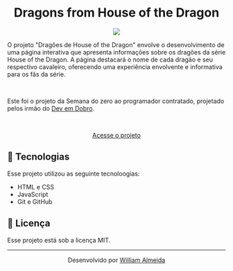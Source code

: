  # 

<h1 align="center"> Dragons from House of the Dragon </h1>

<p align="center">
   <img src="./assets/images/imagem-preview.jpg">
</p>

O projeto "Dragões de House of the Dragon" envolve o desenvolvimento de uma página interativa que apresenta informações sobre os dragões da série House of the Dragon. A página destacará o nome de cada dragão e seu respectivo cavaleiro, oferecendo uma experiência envolvente e informativa para os fãs da série.

<br>

Este foi o projeto da Semana do zero ao programador contratado, projetado pelos irmão do <a href="https://www.instagram.com/devemdobro/">Dev em Dobro</a>.

<br>

<p align="center"><a href="https://willalmeid.github.io/dragons-house-of-the-dragon/">Acesse o projeto</a></p>


## 🤖 Tecnologias

Esse projeto utilizou as seguinte tecnoloogias:
 - HTML e CSS
 - JavaScript
 - Git e GitHub

## 📃 Licença

Esse projeto está sob a licença MIT.

---

<p align="center">Desenvolvido por <a href="https://www.linkedin.com/in/william-almeida-74ab22302/">William Almeida</a></p>
